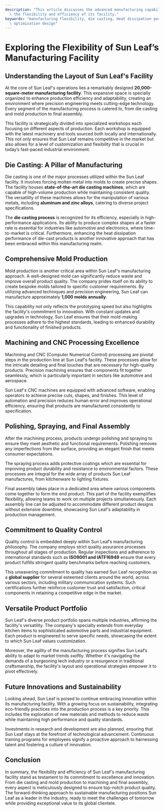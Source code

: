 ```yaml
---
description: "This article discusses the advanced manufacturing capabilities of Sun Leaf, emphasizing\
  \ the flexibility and efficiency of its facility."
keywords: "manufacturing flexibility, die casting, Heat dissipation performance, Heat dissipation\
  \ optimization design"
---
```

# Exploring the Flexibility of Sun Leaf’s Manufacturing Facility

## Understanding the Layout of Sun Leaf's Facility

At the core of Sun Leaf's operations lies a remarkably designed **20,000-square-meter manufacturing facility**. This expansive space is specially organized to enhance production efficiency and adaptability, creating an environment where precision engineering meets cutting-edge technology. Every segment of the manufacturing process is catered to, from die casting and mold production to final assembly.

This facility is strategically divided into specialized workshops each focusing on different aspects of production. Each workshop is equipped with the latest machinery and tools sourced both locally and internationally. This not only ensures that Sun Leaf remains competitive in the market but also allows for a level of customization and flexibility that is crucial in today’s fast-paced industrial environment.

## Die Casting: A Pillar of Manufacturing

Die casting is one of the major processes utilized within the Sun Leaf facility. It involves forcing molten metal into molds to create precise shapes. The facility houses **state-of-the-art die casting machines**, which are capable of high-volume production while maintaining consistent quality. The versatility of these machines allows for the manipulation of various metals, including **aluminum and zinc alloys**, catering to diverse project specifications.

The **die casting process** is recognized for its efficiency, especially in high-performance applications. Its ability to produce complex shapes at a faster rate is essential for industries like automotive and electronics, where time-to-market is critical. Furthermore, enhancing the heat dissipation performance of die-cast products is another innovative approach that has been embraced within this manufacturing realm.

## Comprehensive Mold Production

Mold production is another critical area within Sun Leaf's manufacturing approach. A well-designed mold can significantly reduce waste and improve overall product quality. The company prides itself on its ability to create bespoke molds tailored to specific customer requirements. By utilizing advanced techniques and precision engineering, Sun Leaf can manufacture approximately **1,000 molds annually**.

This capability not only reflects the prototyping speed but also highlights the facility's commitment to innovation. With constant updates and upgrades in technology, Sun Leaf ensures that their mold-making processes adhere to the highest standards, leading to enhanced durability and functionality of finished products.

## Machining and CNC Processing Excellence

Machining and CNC (Computer Numerical Control) processing are pivotal steps in the production line at Sun Leaf's facility. These processes allow for the intricate detailing and final touches that are necessary for high-quality products. Precision machining ensures that components fit together seamlessly, which is particularly important in sectors like automotive and aerospace.

Sun Leaf's CNC machines are equipped with advanced software, enabling operators to achieve precise cuts, shapes, and finishes. This level of automation and precision reduces human error and improves operational efficiency, ensuring that products are manufactured consistently to specification. 

## Polishing, Spraying, and Final Assembly

After the machining process, products undergo polishing and spraying to ensure they meet aesthetic and functional requirements. Polishing removes any imperfections from the surface, providing an elegant finish that meets consumer expectations. 

The spraying process adds protective coatings which are essential for improving product durability and resistance to environmental factors. These processes are integral for the wide array of products Sun Leaf manufactures, from kitchenware to lighting fixtures.

Final assembly takes place in a dedicated area where various components come together to form the end product. This part of the facility exemplifies flexibility, allowing teams to work on multiple projects simultaneously. Each assembly line can be adjusted to accommodate different product designs without extensive downtime, showcasing Sun Leaf's adaptability in production management.

## Commitment to Quality Control

Quality control is embedded deeply within Sun Leaf’s manufacturing philosophy. The company employs strict quality assurance processes throughout all stages of production. Regular inspections and adherence to international standards such as **ISO9001 and IATF16949** ensure that every product fulfills stringent quality benchmarks before reaching customers.

This unwavering commitment to quality has earned Sun Leaf recognition as a **global supplier** for several esteemed clients around the world, across various sectors, including military communication systems. Such certifications further reinforce customer trust and satisfaction, critical components in retaining a competitive edge in the market.

## Versatile Product Portfolio

Sun Leaf's diverse product portfolio spans multiple industries, affirming the facility's versatility. The company's specialty extends from everyday kitchen items to sophisticated automotive parts and industrial equipment. Each product is engineered to serve specific needs, showcasing the extent to which Sun Leaf values customization.

Moreover, the agility of the manufacturing process signifies Sun Leaf’s ability to adapt to market trends swiftly. Whether it's navigating the demands of a burgeoning tech industry or a resurgence in traditional craftsmanship, the facility's layout and operational strategies empower it to pivot effectively.

## Future Innovations and Sustainability

Looking ahead, Sun Leaf is poised to continue embracing innovation within its manufacturing facility. With a growing focus on sustainability, integrating eco-friendly practices into the production process is a key priority. This includes the exploration of new materials and methods to reduce waste while maintaining high performance and quality standards.

Investments in research and development are also planned, ensuring that Sun Leaf stays at the forefront of technological advancement. Continuous training programs for employees signify a proactive approach to harnessing talent and fostering a culture of innovation.

## Conclusion

In summary, the flexibility and efficiency of Sun Leaf's manufacturing facility stand as testament to its commitment to excellence and innovation. From die casting and mold production to machining and final assembly, every aspect is meticulously designed to ensure top-notch product quality. The forward-thinking approach to sustainable manufacturing positions Sun Leaf as a leader in the industry, ready to meet the challenges of tomorrow while providing exceptional value to its global clientele.
